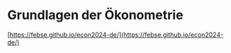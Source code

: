 # Grundlagen der Ökonometrie

[https://febse.github.io/econ2024-de/](https://febse.github.io/econ2024-de/)
